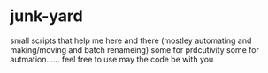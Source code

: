 # junk-yard

small scripts that help me here and there (mostley automating and making/moving and batch renameing)
some for prdcutivity some for autmation......
feel free to use may the code be with you
